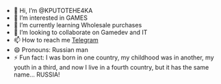 - 👋 Hi, I’m @KPUTOTEHE4KA
- 👀 I’m interested in GAMES
- 🌱 I’m currently learning Wholesale purchases
- 💞️ I’m looking to collaborate on Gamedev and IT
- 📫 How to reach me [Telegram](https://t.me/Tsarb_i_Bog)
- 😄 Pronouns: Russian man
- ⚡ Fun fact: I was born in one country, my childhood was in another, my youth in a third, and now I live in a fourth country, but it has the same name... RUSSIA!

<!---
KPUTOTEHE4KA/KPUTOTEHE4KA is a ✨ special ✨ repository because its `README.md` (this file) appears on your GitHub profile.
You can click the Preview link to take a look at your changes.
--->
